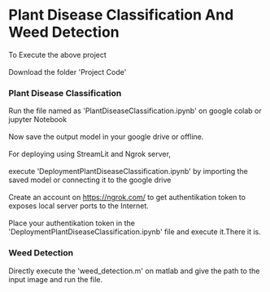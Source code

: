 # Plant Disease Classification And Weed Detection

To Execute the above project
 <br /> 
 <br /> 
Download the folder 'Project Code'
 <br /> 
 ### Plant Disease Classification
 Run the file named as 'PlantDiseaseClassification.ipynb' on google colab or jupyter Notebook
 <br />
 <br /> 
 Now save the output model in your google drive or offline.
  <br />
   <br /> 
  For deploying using StreamLit and Ngrok server,
  <br />
   <br /> 
  execute 'DeploymentPlantDiseaseClassification.ipynb' by importing the saved model or connecting it to the google drive
   <br /> 
   <br /> 
   Create an account on https://ngrok.com/ to get authentikation token to exposes local server ports to the Internet.
   <br /> 
   <br /> 
   Place your authentikation token in the 'DeploymentPlantDiseaseClassification.ipynb' file and execute it.There it is.
   
### Weed Detection
Directly execute the 'weed_detection.m' on matlab and give the path to the input image and run the file.
